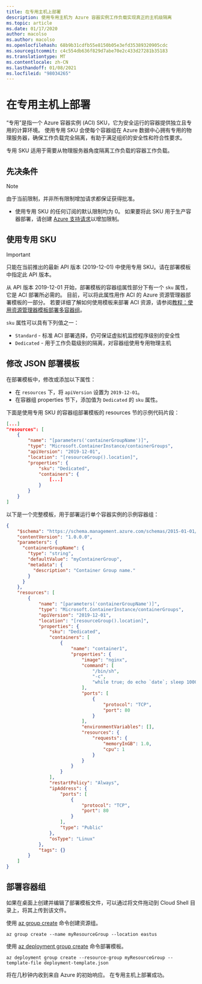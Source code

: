 ```yaml
---
title: 在专用主机上部署
description: 使用专用主机为 Azure 容器实例工作负载实现真正的主机级隔离
ms.topic: article
ms.date: 01/17/2020
author: macolso
ms.author: macolso
ms.openlocfilehash: 68b9b31cdfb55e8150b05e3efd35389320905cdc
ms.sourcegitcommit: c4c554db636f829d7abe70e2c433d27281b35183
ms.translationtype: MT
ms.contentlocale: zh-CN
ms.lasthandoff: 01/08/2021
ms.locfileid: "98034265"
---
```

# <a name="deploy-on-dedicated-hosts"></a>在专用主机上部署

“专用”是指一个 Azure 容器实例 (ACI) SKU，它为安全运行的容器提供独立且专用的计算环境。 使用专用 SKU 会使每个容器组在 Azure 数据中心拥有专用的物理服务器，确保工作负载完全隔离，有助于满足组织的安全性和符合性要求。 

专用 SKU 适用于需要从物理服务器角度隔离工作负载的容器工作负载。

## <a name="prerequisites"></a>先决条件

> [!NOTE]
> 由于当前限制，并非所有限制增加请求都保证获得批准。

* 使用专用 SKU 的任何订阅的默认限制均为 0。 如果要将此 SKU 用于生产容器部署，请创建 [Azure 支持请求][azure-support]以增加限制。

## <a name="use-the-dedicated-sku"></a>使用专用 SKU

> [!IMPORTANT]
> 只能在当前推出的最新 API 版本 (2019-12-01) 中使用专用 SKU。请在部署模板中指定此 API 版本。
>

从 API 版本 2019-12-01 开始，部署模板的容器组属性部分下有一个 `sku` 属性，它是 ACI 部署所必需的。 目前，可以将此属性用作 ACI 的 Azure 资源管理器部署模板的一部分。 若要详细了解如何使用模板来部署 ACI 资源，请参阅[教程：使用资源管理器模板部署多容器组](./container-instances-multi-container-group.md)。 

`sku` 属性可以具有下列值之一：
* `Standard` - 标准 ACI 部署选择，仍可保证虚拟机监控程序级别的安全性 
* `Dedicated` - 用于工作负载级别的隔离，对容器组使用专用物理主机

## <a name="modify-your-json-deployment-template"></a>修改 JSON 部署模板

在部署模板中，修改或添加以下属性：
* 在 `resources` 下，将 `apiVersion` 设置为 `2019-12-01`。
* 在容器组 properties 节下，添加值为 `Dedicated` 的 `sku` 属性。

下面是使用专用 SKU 的容器组部署模板的 resources 节的示例代码片段：

```json
[...]
"resources": [
    {
        "name": "[parameters('containerGroupName')]",
        "type": "Microsoft.ContainerInstance/containerGroups",
        "apiVersion": "2019-12-01",
        "location": "[resourceGroup().location]",    
        "properties": {
            "sku": "Dedicated",
            "containers": {
                [...]
            }
        }
    }
]
```

以下是一个完整模板，用于部署运行单个容器实例的示例容器组：

```json
{
    "$schema": "https://schema.management.azure.com/schemas/2015-01-01/deploymentTemplate.json#",
    "contentVersion": "1.0.0.0",
    "parameters": {
      "containerGroupName": {
        "type": "string",
        "defaultValue": "myContainerGroup",
        "metadata": {
          "description": "Container Group name."
        }
      }
    },
    "resources": [
        {
            "name": "[parameters('containerGroupName')]",
            "type": "Microsoft.ContainerInstance/containerGroups",
            "apiVersion": "2019-12-01",
            "location": "[resourceGroup().location]",
            "properties": {
                "sku": "Dedicated",
                "containers": [
                    {
                        "name": "container1",
                        "properties": {
                            "image": "nginx",
                            "command": [
                                "/bin/sh",
                                "-c",
                                "while true; do echo `date`; sleep 1000000; done"
                            ],
                            "ports": [
                                {
                                    "protocol": "TCP",
                                    "port": 80
                                }
                            ],
                            "environmentVariables": [],
                            "resources": {
                                "requests": {
                                    "memoryInGB": 1.0,
                                    "cpu": 1
                                }
                            }
                        }
                    }
                ],
                "restartPolicy": "Always",
                "ipAddress": {
                    "ports": [
                        {
                            "protocol": "TCP",
                            "port": 80
                        }
                    ],
                    "type": "Public"
                },
                "osType": "Linux"
            },
            "tags": {}
        }
    ]
}
```

## <a name="deploy-your-container-group"></a>部署容器组

如果在桌面上创建并编辑了部署模板文件，可以通过将文件拖动到 Cloud Shell 目录上，将其上传到该文件。 

使用 [az group create][az-group-create] 命令创建资源组。

```azurecli-interactive
az group create --name myResourceGroup --location eastus
```

使用 [az deployment group create][az-deployment-group-create] 命令部署模板。

```azurecli-interactive
az deployment group create --resource-group myResourceGroup --template-file deployment-template.json
```

将在几秒钟内收到来自 Azure 的初始响应。 在专用主机上部署成功。

<!-- LINKS - Internal -->
[az-group-create]: /cli/azure/group#az-group-create
[az-deployment-group-create]: /cli/azure/deployment/group#az-deployment-group-create

<!-- LINKS - External -->
[azure-support]: https://ms.portal.azure.com/#blade/Microsoft_Azure_Support/HelpAndSupportBlade/newsupportrequest
